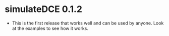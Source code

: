 # simulateDCE 0.1.2

* This is the first release that works well and can be used by anyone. Look at the examples to see how it works.
